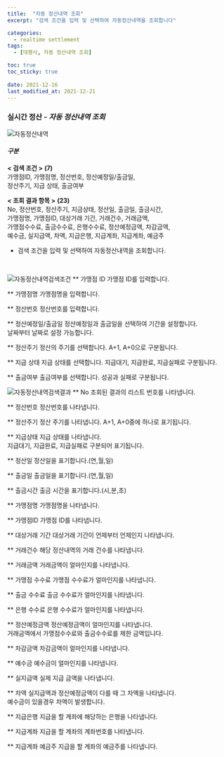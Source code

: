 ```yaml
---
title:  "자동 정산내역 조회"
excerpt: "검색 조건을 입력 및 선택하여 자동정산내역을 조회합니다"

categories:
  - realtime settlement
tags:
  - [대행사, 자동 정산내역 조회]

toc: true
toc_sticky: true
 
date: 2021-12-16
last_modified_at: 2021-12-21
---
```

### 실시간 정산 - *자동 정산내역 조회*
![자동정산내역](https://user-images.githubusercontent.com/95394003/146880409-fb69d6ed-f782-4887-ba2b-1c7f958d46c9.jpeg)

#### *구분* <br>
**< 검색 조건 >** **(7)**
<br>가맹점ID, 가맹점명, 정산번호, 정산예정일/출금일,<br>정산주기, 지급 상태, 출금여부

**< 조회 결과 항목 >** **(23)**
<br>No, 정산번호, 정산주기, 지금상태, 정산일, 출금일, 출금시간,<br>가맹점명, 가맹점ID, 대상거래 기간, 거래건수, 거래금액,<br>가맹점수수료, 출금수수료, 은행수수료, 정산예정금액, 차감금액,<br> 예수금, 실지급액, 차액, 지급은행, 지급계좌, 지급계좌, 예금주


- 검색 조건을 입력 및 선택하여 자동정산내역을 조회합니다.



<br>

![자동정산내역검색조건](https://user-images.githubusercontent.com/95394003/146880454-30f8486f-4efc-4ef7-a1fc-a804bd954049.jpeg)
** 가맹점 ID
가맹점 ID를 입력합니다.

** 가맹점명
가맹점명을 입력합니다.

** 정산번호
정산번호를 입력합니다.

** 정산예정일/출금일
정산예정일과 출금일을 선택하여 기간을 설정합니다.<br>날짜부터 날짜로 설정 가능합니다.

** 정산주기
정산의 주기를 선택합니다. A+1, A+0으로 구분됩니다.

** 지급 상태
지급 상태를 선택합니다. 지급대기, 지급완료, 지급실패로 구분됩니다.

** 출금여부
출금여부를 선택합니다. 성공과 실패로 구분됩니다.
<br>

![자동정산내역검색결과](https://user-images.githubusercontent.com/95394003/146880557-78159932-d954-43bc-bce7-ed3573c5b107.jpeg)
** No
조회된 결과의 리스트 번호를 나타냅니다.

** 정산번호
정산번호를 나타냅니다.

** 정산주기
정산 주기를 나타냅니다. A+1, A+0중에 하나로 표기됩니다.

** 지급상태
지급 상태를 나타냅니다.<br>지급대기, 지급완료, 지급실패로 구분되어 표기됩니다.

** 정산일
정산일을 표기합니다.(연,월,일)

** 출금일
출금일을 표기합니다.(연,월,일)

** 출금시간
출금 시간을 표기합니다.(시,분,초)

** 가맹점명
가맹점명을 나타냅니다.

** 가맹점ID
가맹점 ID를 나타냅니다.

** 대상거래 기간
대상거래 기간이 언제부터 언제인지 나타냅니다.

** 거래건수
해당 정산내역의 거래 건수를 나타냅니다.

** 거래금액
거래금액이 얼마인지를 나타냅니다.

** 가맹점 수수료
가맹점 수수료가 얼마인지를 나타냅니다.

** 출금 수수료
출금 수수료가 얼마인지를 나타냅니다.

** 은행 수수료
은행 수수료가 얼마인지를 나타냅니다.

** 정산예정금액
정산예정금액이 얼마인지를 나타냅니다.<br>
거래금액에서 가맹점수수료와 출금수수료를 제한 금액입니다.

** 차감금액
차감금액이 얼마인지를 나타냅니다.

** 예수금
예수금이 얼마인지를 나타냅니다.

** 실지급액
실제 지급 금액을 나타냅니다.

** 차액
실지급액과 정산예정금액이 다를 때 그 차액을 나타냅니다.<br>
예수금이 있을경우 차액이 발생합니다.

** 지급은행
지급을 할 계좌에 해당하는 은행을 나타냅니다.

** 지급계좌
지급을 할 계좌의 계좌번호를 나타냅니다.

** 지급계좌 예금주
지급을 할 계좌의 예금주를 나타냅니다.


